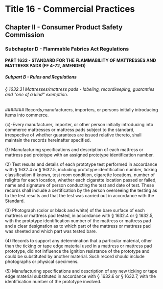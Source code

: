 
# Title 16 - Commercial Practices
## Chapter II - Consumer Product Safety Commission
### Subchapter D - Flammable Fabrics Act Regulations
#### PART 1632 - STANDARD FOR THE FLAMMABILITY OF MATTRESSES AND MATTRESS PADS (FF 4-72, AMENDED)
##### Subpart B - Rules and Regulations
###### § 1632.31 Mattresses/mattress pads - labeling, recordkeeping, guaranties and "one of a kind" exemption.
####### Records,manufacturers, importers, or persons initially introducing items into commerce.

(c)-Every manufacturer, importer, or other person initially introducing into commerce mattresses or mattress pads subject to the standard, irrespective of whether guarantees are issued relative thereto, shall maintain the records hereinafter specified.

(1) Manufacturing specifications and description of each mattress or mattress pad prototype with an assigned prototype identification number.

(2) Test results and details of each prototype test performed in accordance with § 1632.4 or § 1632.5, including prototype identification number, ticking classification if known, test room condition, cigarette locations, number of relights for each location, whether each cigarette location passed or failed, name and signature of person conducting the test and date of test. These records shall include a certification by the person overseeing the testing as to the test results and that the test was carried out in accordance with the Standard.

(3) Photograph (color or black and white) of the bare surface of each mattress or mattress pad tested, in accordance with § 1632.4 or § 1632.5, with the prototype identification number of the mattress or mattress pad and a clear designation as to which part of the mattress or mattress pad was sheeted and which part was tested bare.

(4) Records to support any determination that a particular material, other than the ticking or tape edge material used in a mattress or mattress pad prototype, did not influence the ignition resistance of the prototype and could be substituted by another material. Such record should include photographs or physical specimens.

(5) Manufacturing specifications and description of any new ticking or tape edge material substituted in accordance with § 1632.6 or § 1632.7, with the identification number of the prototype involved.
